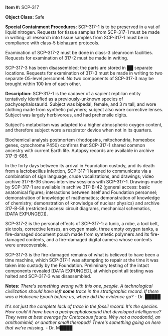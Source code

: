 **Item #:** SCP-317

**Object Class:** Safe

**Special Containment Procedures:** SCP-317-1 is to be preserved in a vat of liquid nitrogen. Requests for tissue samples from SCP-317-1 must be made in writing; all research into tissue samples from SCP-317-1 must be in compliance with class-5 biohazard protocols.

Examination of SCP-317-2 must be done in class-3 cleanroom facilities. Requests for examination of 317-2 must be made in writing.

SCP-317-3 has been disassembled; the parts are stored in ██ separate locations. Requests for examination of 317-3 must be made in writing to two separate O5-level personnel. No two components of SCP-317-3 may be brought within 100 km of each other.

**Description:** SCP-317-1 is the cadaver of a sapient reptilian entity tentatively identified as a previously-unknown species of pachycephalosaurid. Subject was bipedal, female, and 3 m tall, and wore clothing made from synthetic polymers; subject also wore corrective lenses. Subject was largely herbivorous, and had prehensile digits.

Subject's metabolism was adapted to a higher atmospheric oxygen content, and therefore subject wore a respirator device when not in its quarters.

Biochemical analysis postmortem (rhodopsins, mitochondria, homeobox genes, cytochrome P450) confirms that SCP-317-1 shared common ancestry with current Earth life. Autopsy records are available in archive 317-B-685.

In the forty days between its arrival in Foundation custody, and its death from a lactobacillus infection, SCP-317-1 learned to communicate via a combination of sign language, crude vocalizations, and drawings; video archive 317-B-36 shows interview sessions with SCP-317-1. Drawings made by SCP-317-1 are available in archive 317-B-42 (general access: basic anatomical figures; interactions between itself and Foundation personnel; demonstration of knowledge of mathematics; demonstration of knowledge of chemistry; demonstration of knowledge of nuclear physics) and archive 317-B-58 (restricted access: circuit diagrams, mechanical schematics, \[DATA EXPUNGED\]).

SCP-317-2 is the personal effects of SCP-317-1: a tunic, a robe, a tool belt, six tools, corrective lenses, an oxygen mask, three empty oxygen tanks, a fire-damaged document pouch made from synthetic polymers and its fire-damaged contents, and a fire-damaged digital camera whose contents were unrecoverable.

SCP-317-3 is the fire-damaged remains of what is believed to have been a time machine, which SCP-317-1 was attempting to repair at the time it was taken into custody by the Foundation. Preliminary testing of the intact components revealed \[DATA EXPUNGED\], at which point all testing was halted and SCP-317-3 was disassembled.

**Notes:** _There's something wrong with this one, people. A technological civilization should have left **some** trace in the stratigraphic record. If there was a Holocene Epoch before us, where did the evidence go?_ - Dr. █████

_It's not just the complete lack of trace in the fossil record. It's the species. How could it have been a pachycephalosaurid that developed intelligence? They were at best average for Cretaceous fauna. Why not a troodontid, an ornithomimid, or another small theropod? There's something going on here that we're missing._ - Dr. M████
